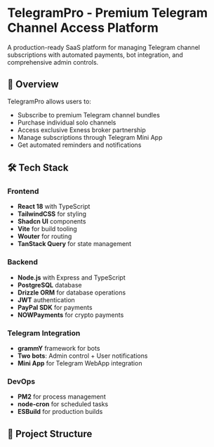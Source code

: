 # TelegramPro - Premium Telegram Channel Access Platform

A production-ready SaaS platform for managing Telegram channel subscriptions with automated payments, bot integration, and comprehensive admin controls.

## 🎯 Overview

TelegramPro allows users to:
- Subscribe to premium Telegram channel bundles
- Purchase individual solo channels
- Access exclusive Exness broker partnership
- Manage subscriptions through Telegram Mini App
- Get automated reminders and notifications

## 🛠️ Tech Stack

### Frontend
- **React 18** with TypeScript
- **TailwindCSS** for styling
- **Shadcn UI** components
- **Vite** for build tooling
- **Wouter** for routing
- **TanStack Query** for state management

### Backend
- **Node.js** with Express and TypeScript
- **PostgreSQL** database
- **Drizzle ORM** for database operations
- **JWT** authentication
- **PayPal SDK** for payments
- **NOWPayments** for crypto payments

### Telegram Integration
- **grammY** framework for bots
- **Two bots**: Admin control + User notifications
- **Mini App** for Telegram WebApp integration

### DevOps
- **PM2** for process management
- **node-cron** for scheduled tasks
- **ESBuild** for production builds

## 📁 Project Structure


